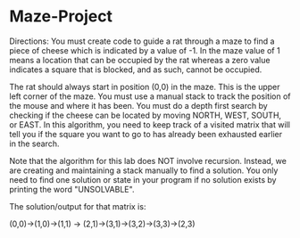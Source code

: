 # Maze-Project
Directions: 
You must create code to guide a rat through a maze to find a piece of cheese which is indicated by a value of -1. In the maze value of 1 means a location that can be occupied by the rat whereas a zero value indicates a square that is blocked, and as such, cannot be occupied. 

The rat should always start in position (0,0) in the maze. This is the upper left corner of the maze. You must use a manual stack to track the position of the mouse and where it has been. You must do a depth first search by checking if the cheese can be located by moving NORTH, WEST, SOUTH, or EAST. In this algorithm, you need to keep track of a visited matrix that will tell you if the square you want to go to has already been exhausted earlier in the search. 

Note that the algorithm for this lab does NOT involve recursion. Instead, we are creating and maintaining a stack manually to find a solution. You only need to find one solution or state in your program if no solution exists by printing the word "UNSOLVABLE".

The solution/output for that matrix is:

(0,0)->(1,0)->(1,1) -> (2,1)->(3,1)->(3,2)->(3,3)->(2,3) 
